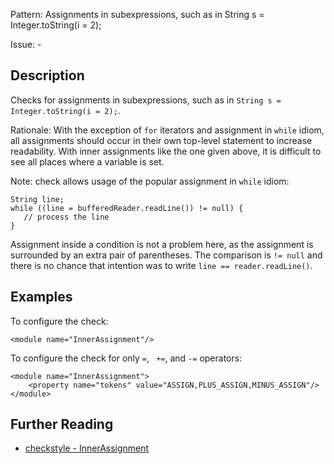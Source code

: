 Pattern: Assignments in subexpressions, such as in String s = Integer.toString(i = 2);

Issue: -

## Description

Checks for assignments in subexpressions, such as in `String s = Integer.toString(i = 2);`. 

Rationale: With the exception of `for` iterators and assignment in `while` idiom, all assignments should occur in their own top-level statement to increase readability. With inner assignments like the one given above, it is difficult to see all places where a variable is set. 

Note: check allows usage of the popular assignment in `while` idiom: 
    
    
    String line;
    while ((line = bufferedReader.readLine()) != null) {
       // process the line
    }
              

Assignment inside a condition is not a problem here, as the assignment is surrounded by an extra pair of parentheses. The comparison is `!= null` and there is no chance that intention was to write `line == reader.readLine()`. 

## Examples

To configure the check: 
    
    
    <module name="InnerAssignment"/>
            

To configure the check for only `=`, ` +=`, and `-=` operators: 
    
    
    <module name="InnerAssignment">
        <property name="tokens" value="ASSIGN,PLUS_ASSIGN,MINUS_ASSIGN"/>
    </module>

## Further Reading

* [checkstyle - InnerAssignment](http://checkstyle.sourceforge.net/config_coding.html#InnerAssignment)